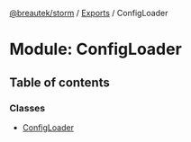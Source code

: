 [@breautek/storm](../README.md) / [Exports](../modules.md) / ConfigLoader

# Module: ConfigLoader

## Table of contents

### Classes

- [ConfigLoader](../classes/configloader.configloader-1.md)
